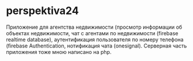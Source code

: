 # perspektiva24
Приложение для агентства недвижимости (просмотр информации об объектах недвижимости, чат с агентами по недвижимости (firebase realtime database), аутентификация пользователя по номеру телефона (firebase Authentication, нотификация чата (onesignal).
Серверная часть приложения тоже мною написано на php.

